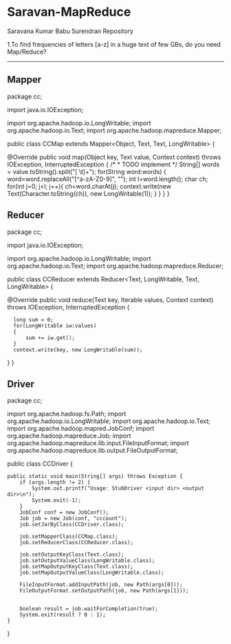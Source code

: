# Saravan-MapReduce
Saravana Kumar Babu Surendran Repository

1.To find frequencies of letters [a-z] in a huge text of few GBs, do you need Map/Reduce?

-----------------------------------------------
Mapper
-----

package cc;

import java.io.IOException;

import org.apache.hadoop.io.LongWritable;
import org.apache.hadoop.io.Text;
import org.apache.hadoop.mapreduce.Mapper;

public class CCMap extends Mapper<Object, Text, Text, LongWritable> {

  @Override
  public void map(Object key, Text value, Context context)
      throws IOException, InterruptedException {
    /*
     * TODO implement
     */
	  String[] words = value.toString().split("[ \t]+");
	  for(String word:words)
	  {		 
		  word=word.replaceAll("[^a-zA-Z0-9]", "");
		  int l=word.length();
		 char ch;
		  for(int j=0; j<l; j++){ 
			  ch=word.charAt(j); 
		  context.write(new Text(Character.toString(ch)), new LongWritable(1));
		  }
	  }
  }
}

Reducer
--------
package cc;

import java.io.IOException;

import org.apache.hadoop.io.LongWritable;
import org.apache.hadoop.io.Text;
import org.apache.hadoop.mapreduce.Reducer;

public class CCReducer extends Reducer<Text, LongWritable, Text, LongWritable> {

  @Override
  public void reduce(Text key, Iterable<LongWritable> values, Context context)
      throws IOException, InterruptedException {
	  
	  long sum = 0;
	  for(LongWritable iw:values)
	  {
		  sum += iw.get();
	  }
	  context.write(key, new LongWritable(sum));
  }
}

Driver
--------
package cc;

import org.apache.hadoop.fs.Path;
import org.apache.hadoop.io.LongWritable;
import org.apache.hadoop.io.Text;
import org.apache.hadoop.mapred.JobConf;
import org.apache.hadoop.mapreduce.Job;
import org.apache.hadoop.mapreduce.lib.input.FileInputFormat;
import org.apache.hadoop.mapreduce.lib.output.FileOutputFormat;

public class CCDriver {

	public static void main(String[] args) throws Exception {
		if (args.length != 2) {
			System.out.printf("Usage: StubDriver <input dir> <output dir>\n");
			System.exit(-1);
		}
		JobConf conf = new JobConf();
		Job job = new Job(conf, "cccount");
		job.setJarByClass(CCDriver.class);
		
		job.setMapperClass(CCMap.class);
		job.setReducerClass(CCReducer.class);
		
		job.setOutputKeyClass(Text.class);
		job.setOutputValueClass(LongWritable.class);
		job.setMapOutputKeyClass(Text.class);
		job.setMapOutputValueClass(LongWritable.class);
		
		FileInputFormat.addInputPath(job, new Path(args[0]));
		FileOutputFormat.setOutputPath(job, new Path(args[1]));
		
		
		boolean result = job.waitForCompletion(true);
		System.exit(result ? 0 : 1);
	}
}

